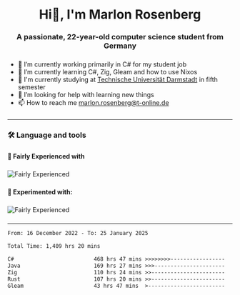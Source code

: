 <h1 align="center">Hi👋, I'm Marlon Rosenberg</h1>

###

<h3 align="center">A passionate, 22-year-old computer science student from Germany</h3>

###

<ul align="left">
  <li> 🔭 I’m currently working primarily in C# for my student job</li>  
  <li>🌱 I’m currently learning C#, Zig, Gleam and how to use Nixos</li>    
  <li>🏫 I'm currently studying at <a href="https://www.tu-darmstadt.de/">Technische Universität Darmstadt</a> in fifth semester</li>    
  <li>🤝 I’m looking for help with learning new things</li>    
  <li>📫 How to reach me <a href="mailto:marlon.rosenberg@t-online.de">marlon.rosenberg@t-online.de</a></li>
</ul>

###

---

###

<h3 align="left">🛠 Language and tools</h3>

###

<h4 align="left">🔧 Fairly Experienced with</h4>

###

![Fairly Experienced](https://go-skill-icons.vercel.app/api/icons?i=cs,dotnet,zig,neovim,rider,git,gleam,linux,java,rust)

###

<h4 align="left">🧪 Experimented with:</h4>

###

![Fairly Experienced](https://go-skill-icons.vercel.app/api/icons?i=aws,docker,lua,postgres,py,blazor,sqlite,ts,tailwind,scala,bootstrap,angular,unity,flutter)

###

---

<!--START_SECTION:waka-->

```txt
From: 16 December 2022 - To: 25 January 2025

Total Time: 1,409 hrs 20 mins

C#                         468 hrs 47 mins >>>>>>>>-----------------   33.26 %
Java                       169 hrs 27 mins >>>----------------------   12.02 %
Zig                        110 hrs 24 mins >>-----------------------   07.83 %
Rust                       107 hrs 20 mins >>-----------------------   07.62 %
Gleam                      43 hrs 47 mins  >------------------------   03.11 %
```

<!--END_SECTION:waka-->
